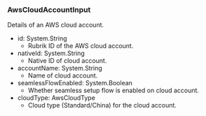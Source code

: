### AwsCloudAccountInput
Details of an AWS cloud account.

- id: System.String
  - Rubrik ID of the AWS cloud account.
- nativeId: System.String
  - Native ID of cloud account.
- accountName: System.String
  - Name of cloud account.
- seamlessFlowEnabled: System.Boolean
  - Whether seamless setup flow is enabled on cloud account.
- cloudType: AwsCloudType
  - Cloud type (Standard/China) for the cloud account.
